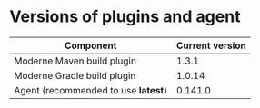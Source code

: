 # Versions of plugins and agent

| Component                             | Current version |
| ------------------------------------- | --------------- |
| Moderne Maven build plugin            | 1.3.1           |
| Moderne Gradle build plugin           | 1.0.14          |
| Agent (recommended to use **latest**) | 0.141.0         |
